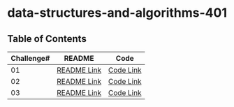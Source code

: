 # data-structures-and-algorithms-401

## Table of Contents

| Challenge#      | README | Code |
| --------------- | ----   |------|
| 01          | [README Link](Challenges/reverse-array/README.md)| [Code Link](Challenges/reverse-array/src/Main.java)|
| 02          | [README Link](Challenges/arrayInsertShift/README.md)| [Code Link](Challenges/arrayInsertShift/src/Main.java)|
| 03          | [README Link](Challenges/array-binary-search/README.md)|[Code Link](Challenges/array-binary-search/src/Main.java)|
